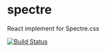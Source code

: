 # spectre
React implement for Spectre.css

[![Build Status](https://travis-ci.org/thundernet8/spectre.svg?branch=master)](https://travis-ci.org/thundernet8/spectre)
